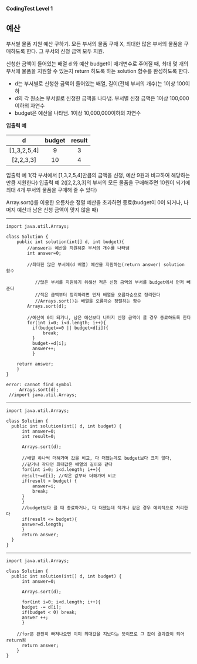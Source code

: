 **CodingTest Level 1**

## 예산
부서별 물품 지원 예산 구하기.
모든 부서의 물품 구매 X, 최대한 많은 부서의 물품을 구매하도록 한다.
그 부서의 신청 금액 모두 지원.

신청한 금액이 들어있는 배열 d 와 예산 budget이 매개변수로 주어질 때,
최대 몇 개의 부서에 물품을 지원할 수 있는지 return 하도록 하는 solution 함수를 완성하도록 한다.

- d는 부서별로 신청한 금액이 들어있는 배열, 길이(전체 부서의 개수)는 1이상 100이하
- d의 각 원소는 부서별로 신청한 금액을 나타냄. 부서별 신청 금액은 1이상 100,000이하의 자연수
- budget은 예산을 나타냄. 1이상 10,000,000이하의 자연수


__입출력 예__

| d | budget | result |
|:---:|:---:|:---:|
| [1,3,2,5,4] | 9 | 3 |
| [2,2,3,3] | 10 | 4 |

입출력 예 1(각 부서에서 [1,3,2,5,4]만큼의 금액을 신청, 예산 9원과 비교하여 해당하는 만큼 지원한다)
입출력 예 2([2,2,3,3]의 부서의 모든 물품을 구매해주면 10원이 되기에 최대 4개 부서의 물품을 구매해 줄 수 있다)


Array.sort()를 이용한 오름차순 정렬
예산을 초과하면 종료(budget이 0이 되거나, 나머지 예산과 남은 신청 금액이 맞지 않을 때)

---
	import java.util.Arrays;
	
	class Solution {
		public int solution(int[] d, int budget){
			//answer는 예산을 지원해준 부서의 개수를 나타냄
			int answer=0;
			
			//최대한 많은 부서에(d 배열) 예산을 지원하는(return answer) solution 함수
      
		       //많은 부서를 지원하기 위해선 적은 신청 금액의 부서를 budget에서 먼저 빼준다
		       //적은 금액부터 정리하려면 먼저 배열을 오름차순으로 정리한다
		       //Arrays.sort()는 배열을 오름차순 정렬하는 함수
			Arrays.sort(d);
			
			//예산이 0이 되거나, 남은 예산보다 나머지 신청 금액이 클 경우 종료하도록 한다
			for(int i=0; i<d.length; i++){
			  if(budget==0 || budget<d[i]){
			      break;
			  }
			  budget-=d[i];
			  answer++;
		      }
			
		return answer;
		}
	}
	
	error: cannot find symbol
     	 Arrays.sort(d);
	 //import java.util.Arrays;
	 
---

	import java.util.Arrays;

	class Solution {
	  public int solution(int[] d, int budget) {
	      int answer=0;
	      int result=0;

	      Arrays.sort(d);

	      //배열 하나씩 더해가며 값을 비교, 다 더했는데도 budget보다 크지 않다,
	      //같거나 작다면 최대값은 배열의 길이와 같다
	      for(int i=0; i<d.length; i++){
		  result+=d[i]; //작은 값부터 더해가며 비교
		  if(result > budget) {
		      answer=i;
		      break;
		  }
	      }
	      //budget보다 클 때 종료하거나, 다 더했는데 작거나 같은 경우 예외적으로 처리한다
	      if(result <= budget){
		  answer=d.length;
	      }
	      return answer;
	  }
	}

***

	import java.util.Arrays;

	class Solution {
	  public int solution(int[] d, int budget) {
	      int answer=0;

	      Arrays.sort(d);

	      for(int i=0; i<d.length; i++){
		  budget -= d[i];
		  if(budget < 0) break;
		  answer ++;
	      }
	
		//for문 완전히 빠져나오면 이미 최대값을 지났다는 뜻이므로 그 값이 결과값이 되어 return됨
	      return answer;
	    }
	}
